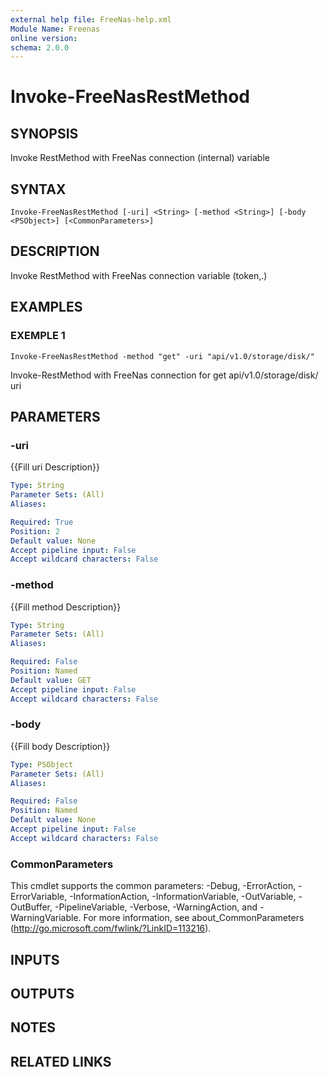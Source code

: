 ```yaml
---
external help file: FreeNas-help.xml
Module Name: Freenas
online version:
schema: 2.0.0
---
```


# Invoke-FreeNasRestMethod

## SYNOPSIS
Invoke RestMethod with FreeNas connection (internal) variable

## SYNTAX

```
Invoke-FreeNasRestMethod [-uri] <String> [-method <String>] [-body <PSObject>] [<CommonParameters>]
```

## DESCRIPTION
Invoke RestMethod with FreeNas connection variable (token,.)

## EXAMPLES

### EXEMPLE 1
```
Invoke-FreeNasRestMethod -method "get" -uri "api/v1.0/storage/disk/"
```

Invoke-RestMethod with FreeNas connection for get api/v1.0/storage/disk/ uri

## PARAMETERS

### -uri
{{Fill uri Description}}

```yaml
Type: String
Parameter Sets: (All)
Aliases:

Required: True
Position: 2
Default value: None
Accept pipeline input: False
Accept wildcard characters: False
```

### -method
{{Fill method Description}}

```yaml
Type: String
Parameter Sets: (All)
Aliases:

Required: False
Position: Named
Default value: GET
Accept pipeline input: False
Accept wildcard characters: False
```

### -body
{{Fill body Description}}

```yaml
Type: PSObject
Parameter Sets: (All)
Aliases:

Required: False
Position: Named
Default value: None
Accept pipeline input: False
Accept wildcard characters: False
```

### CommonParameters
This cmdlet supports the common parameters: -Debug, -ErrorAction, -ErrorVariable, -InformationAction, -InformationVariable, -OutVariable, -OutBuffer, -PipelineVariable, -Verbose, -WarningAction, and -WarningVariable.
For more information, see about_CommonParameters (http://go.microsoft.com/fwlink/?LinkID=113216).

## INPUTS

## OUTPUTS

## NOTES

## RELATED LINKS
